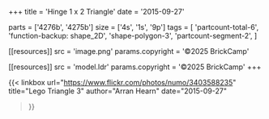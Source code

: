 +++
title = 'Hinge 1 x 2 Triangle'
date  = '2015-09-27'

parts = ['4276b', '4275b']
size  = ['4s', '1s', '9p']
tags  = [
  'partcount-total-6',
  'function-backup: shape_2D',
  'shape-polygon-3',
  'partcount-segment-2',
]

[[resources]]
src              = 'image.png'
params.copyright = '©2025 BrickCamp'

[[resources]]
src              = 'model.ldr'
params.copyright = '©2025 BrickCamp'
+++

{{< linkbox
    url="https://www.flickr.com/photos/numo/3403588235"
    title="Lego Triangle 3"
    author="Arran Hearn"
    date="2015-09-27"
>}}
